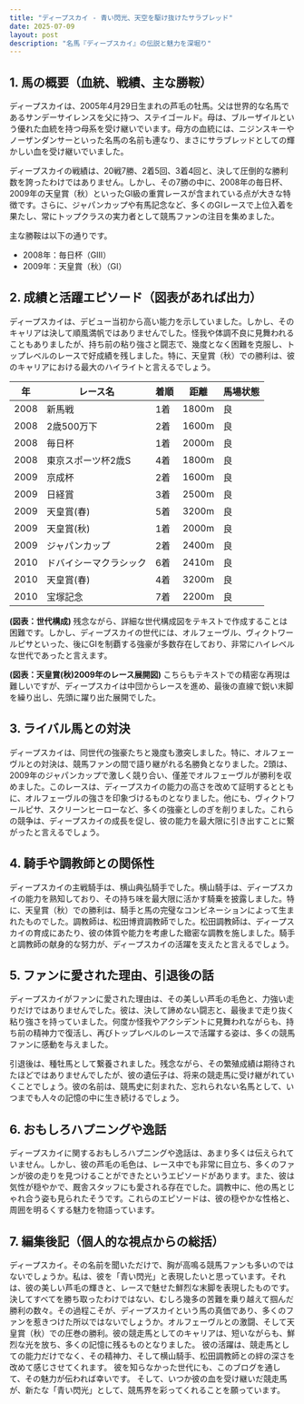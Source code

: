 ```yaml
---
title: "ディープスカイ - 青い閃光、天空を駆け抜けたサラブレッド"
date: 2025-07-09
layout: post
description: "名馬『ディープスカイ』の伝説と魅力を深堀り"
---
```


## 1. 馬の概要（血統、戦績、主な勝鞍）

ディープスカイは、2005年4月29日生まれの芦毛の牡馬。父は世界的な名馬であるサンデーサイレンスを父に持つ、ステイゴールド。母は、ブルーザイルという優れた血統を持つ母系を受け継いでいます。母方の血統には、ニジンスキーやノーザンダンサーといった名馬の名前も連なり、まさにサラブレッドとしての輝かしい血を受け継いでいました。

ディープスカイの戦績は、20戦7勝、2着5回、3着4回と、決して圧倒的な勝利数を誇ったわけではありません。しかし、その7勝の中に、2008年の毎日杯、2009年の天皇賞（秋）といったGI級の重賞レースが含まれている点が大きな特徴です。さらに、ジャパンカップや有馬記念など、多くのGIレースで上位入着を果たし、常にトップクラスの実力者として競馬ファンの注目を集めました。

主な勝鞍は以下の通りです。

* 2008年：毎日杯（GIII）
* 2009年：天皇賞（秋）（GI）


## 2. 成績と活躍エピソード（図表があれば出力）

ディープスカイは、デビュー当初から高い能力を示していました。しかし、そのキャリアは決して順風満帆ではありませんでした。怪我や体調不良に見舞われることもありましたが、持ち前の粘り強さと闘志で、幾度となく困難を克服し、トップレベルのレースで好成績を残しました。特に、天皇賞（秋）での勝利は、彼のキャリアにおける最大のハイライトと言えるでしょう。

| 年 | レース名 | 着順 | 距離 | 馬場状態 |
|---|---|---|---|---|
| 2008 | 新馬戦 | 1着 | 1800m | 良 |
| 2008 | 2歳500万下 | 2着 | 1600m | 良 |
| 2008 | 毎日杯 | 1着 | 2000m | 良 |
| 2008 | 東京スポーツ杯2歳S | 4着 | 1800m | 良 |
| 2009 | 京成杯 | 2着 | 1600m | 良 |
| 2009 | 日経賞 | 3着 | 2500m | 良 |
| 2009 | 天皇賞(春) | 5着 | 3200m | 良 |
| 2009 | 天皇賞(秋) | 1着 | 2000m | 良 |
| 2009 | ジャパンカップ | 2着 | 2400m | 良 |
| 2010 | ドバイシーマクラシック | 6着 | 2410m | 良 |
| 2010 | 天皇賞(春) | 4着 | 3200m | 良 |
| 2010 | 宝塚記念 | 7着 | 2200m | 良 |


**(図表：世代構成)**  残念ながら、詳細な世代構成図をテキストで作成することは困難です。しかし、ディープスカイの世代には、オルフェーヴル、ヴィクトワールピサといった、後にGIを制覇する強豪が多数存在しており、非常にハイレベルな世代であったと言えます。


**(図表：天皇賞(秋)2009年のレース展開図)**  こちらもテキストでの精密な再現は難しいですが、ディープスカイは中団からレースを進め、最後の直線で鋭い末脚を繰り出し、先頭に躍り出た展開でした。


## 3. ライバル馬との対決

ディープスカイは、同世代の強豪たちと幾度も激突しました。特に、オルフェーヴルとの対決は、競馬ファンの間で語り継がれる名勝負となりました。2頭は、2009年のジャパンカップで激しく競り合い、僅差でオルフェーヴルが勝利を収めました。このレースは、ディープスカイの能力の高さを改めて証明するとともに、オルフェーヴルの強さを印象づけるものとなりました。他にも、ヴィクトワールピサ、スクリーンヒーローなど、多くの強豪としのぎを削りました。これらの競争は、ディープスカイの成長を促し、彼の能力を最大限に引き出すことに繋がったと言えるでしょう。


## 4. 騎手や調教師との関係性

ディープスカイの主戦騎手は、横山典弘騎手でした。横山騎手は、ディープスカイの能力を熟知しており、その持ち味を最大限に活かす騎乗を披露しました。特に、天皇賞（秋）での勝利は、騎手と馬の完璧なコンビネーションによって生まれたものでした。調教師は、松田博資調教師でした。松田調教師は、ディープスカイの育成にあたり、彼の体質や能力を考慮した緻密な調教を施しました。騎手と調教師の献身的な努力が、ディープスカイの活躍を支えたと言えるでしょう。


## 5. ファンに愛された理由、引退後の話

ディープスカイがファンに愛された理由は、その美しい芦毛の毛色と、力強い走りだけではありませんでした。彼は、決して諦めない闘志と、最後まで走り抜く粘り強さを持っていました。何度か怪我やアクシデントに見舞われながらも、持ち前の精神力で復活し、再びトップレベルのレースで活躍する姿は、多くの競馬ファンに感動を与えました。

引退後は、種牡馬として繋養されました。残念ながら、その繁殖成績は期待されたほどではありませんでしたが、彼の遺伝子は、将来の競走馬に受け継がれていくことでしょう。彼の名前は、競馬史に刻まれた、忘れられない名馬として、いつまでも人々の記憶の中に生き続けるでしょう。


## 6. おもしろハプニングや逸話

ディープスカイに関するおもしろハプニングや逸話は、あまり多くは伝えられていません。しかし、彼の芦毛の毛色は、レース中でも非常に目立ち、多くのファンが彼の走りを見つけることができたというエピソードがあります。また、彼は気性が穏やかで、厩舎スタッフにも愛される存在でした。調教中に、他の馬とじゃれ合う姿も見られたそうです。これらのエピソードは、彼の穏やかな性格と、周囲を明るくする魅力を物語っています。


## 7. 編集後記（個人的な視点からの総括）

ディープスカイ。その名前を聞いただけで、胸が高鳴る競馬ファンも多いのではないでしょうか。私は、彼を「青い閃光」と表現したいと思っています。それは、彼の美しい芦毛の輝きと、レースで魅せた鮮烈な末脚を表現したものです。決してすべてを勝ち取ったわけではない、むしろ幾多の苦難を乗り越えて掴んだ勝利の数々。その過程こそが、ディープスカイという馬の真価であり、多くのファンを惹きつけた所以ではないでしょうか。オルフェーヴルとの激闘、そして天皇賞（秋）での圧巻の勝利。彼の競走馬としてのキャリアは、短いながらも、鮮烈な光を放ち、多くの記憶に残るものとなりました。  彼の活躍は、競走馬としての能力だけでなく、その精神力、そして横山騎手、松田調教師との絆の深さを改めて感じさせてくれます。  彼を知らなかった世代にも、このブログを通して、その魅力が伝われば幸いです。  そして、いつか彼の血を受け継いだ競走馬が、新たな「青い閃光」として、競馬界を彩ってくれることを願っています。
